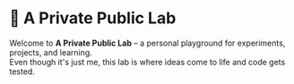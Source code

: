 # 🧪 A Private Public Lab

Welcome to **A Private Public Lab** – a personal playground for experiments, projects, and learning.  
Even though it's just me, this lab is where ideas come to life and code gets tested.

